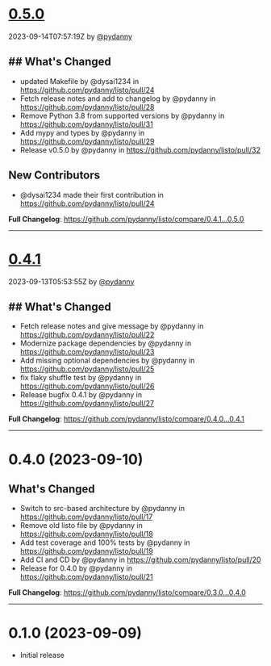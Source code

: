 
# [0.5.0](https://github.com/pydanny/listo/releases/tag/0.5.0)

2023-09-14T07:57:19Z by
[@pydanny](https://github.com/pydanny)

## ## What's Changed
* updated Makefile by @dysai1234 in https://github.com/pydanny/listo/pull/24
* Fetch release notes and add to changelog by @pydanny in https://github.com/pydanny/listo/pull/28
* Remove Python 3.8 from supported versions by @pydanny in https://github.com/pydanny/listo/pull/31
* Add mypy and types by @pydanny in https://github.com/pydanny/listo/pull/29
* Release v0.5.0 by @pydanny in https://github.com/pydanny/listo/pull/32

## New Contributors
* @dysai1234 made their first contribution in https://github.com/pydanny/listo/pull/24

**Full Changelog**: https://github.com/pydanny/listo/compare/0.4.1...0.5.0

---


# [0.4.1](https://github.com/pydanny/listo/releases/tag/0.4.1)

2023-09-13T05:53:55Z by
[@pydanny](https://github.com/pydanny)

## ## What's Changed
* Fetch release notes and give message by @pydanny in https://github.com/pydanny/listo/pull/22
* Modernize package dependencies by @pydanny in https://github.com/pydanny/listo/pull/23
* Add missing optional dependencies by @pydanny in https://github.com/pydanny/listo/pull/25
* fix flaky shuffle test by @pydanny in https://github.com/pydanny/listo/pull/26
* Release bugfix 0.4.1 by @pydanny in https://github.com/pydanny/listo/pull/27


**Full Changelog**: https://github.com/pydanny/listo/compare/0.4.0...0.4.1

---

# 0.4.0 (2023-09-10)
## What's Changed
* Switch to src-based architecture by @pydanny in https://github.com/pydanny/listo/pull/17
* Remove old listo file by @pydanny in https://github.com/pydanny/listo/pull/18
* Add test coverage and 100% tests by @pydanny in https://github.com/pydanny/listo/pull/19
* Add CI and CD by @pydanny in https://github.com/pydanny/listo/pull/20
* Release for 0.4.0 by @pydanny in https://github.com/pydanny/listo/pull/21


**Full Changelog**: https://github.com/pydanny/listo/compare/0.3.0...0.4.0

---

# 0.1.0 (2023-09-09)

- Initial release


